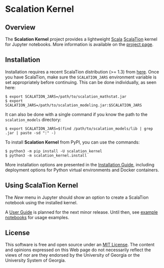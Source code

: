 # Scalation Kernel

## Overview

The **Scalation Kernel** project provides a lightweight
[Scala](http://www.scala-lang.org)
[ScalaTion](http://cobweb.cs.uga.edu/~jam/scalation.html) kernel for
Jupyter notebooks. 
More information is available on the
[project page](https://github.com/scalation/scalation_kernel).

## Installation

Installation requires a recent ScalaTion distribution (>= 1.3) from
[here](http://cobweb.cs.uga.edu/~jam/scalation.html). Once you have
ScalaTion, make sure the ``SCALATION_JARS`` environment variable is
set appropriately before continuing. This can be done individually,
as seen here:

```
$ export SCALATION_JARS=/path/to/scalation_mathstat.jar
$ export SCALATION_JARS=/path/to/scalation_modeling.jar:$SCALATION_JARS
```

It can also be done with a single command if you know the path to the
``scalation_models`` directory:

```
$ export SCALATION_JARS=$(find /path/to/scalation_models/lib | grep .jar | paste -sd ":" -)
```

To install **Scalation Kernel** from PyPI, you can use the commands:

```
$ python3 -m pip install -U scalation_kernel
$ python3 -m scalation_kernel.install
```

More installation options are presented in the
[Installation Guide](https://github.com/scalation/scalation_kernel/blob/master/INSTALL.md),
including deployment options for Python virtual environments and
Docker containers. 

## Using ScalaTion Kernel

The *New* menu in Jupyter should show an option to create a ScalaTion
notebook using the installed kernel. 

A [User Guide](https://github.com/scalation/scalation_kernel/blob/master/USER.md)
is planned for the next minor release. Until then, see
[example notebooks](https://github.com/scalation/scalation_kernel/tree/master/notebooks) for usage examples.

## License

This software is free and open source under an
[MIT License](https://github.com/scalation/scalation_kernel/blob/master/LICENSE).
The content and opinions expressed on this Web page do not necessarily
reflect the views of nor are they endorsed by the University of Georgia or
the University System of Georgia.

